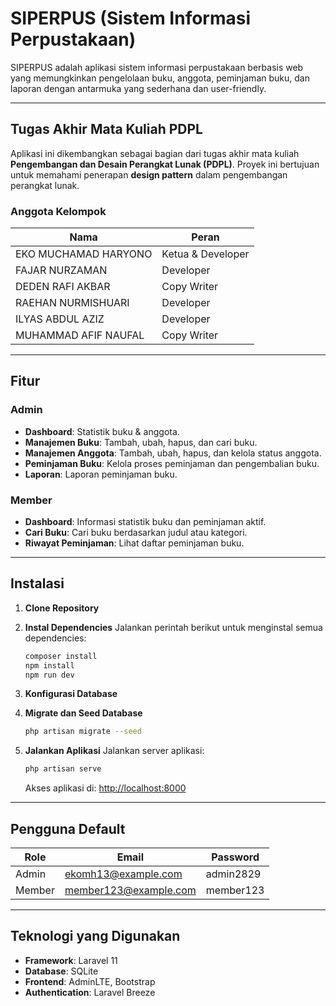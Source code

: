 # SIPERPUS (Sistem Informasi Perpustakaan)

SIPERPUS adalah aplikasi sistem informasi perpustakaan berbasis web yang memungkinkan pengelolaan buku, anggota, peminjaman buku, dan laporan dengan antarmuka yang sederhana dan user-friendly.

---

## Tugas Akhir Mata Kuliah PDPL

Aplikasi ini dikembangkan sebagai bagian dari tugas akhir mata kuliah **Pengembangan dan Desain Perangkat Lunak (PDPL)**. Proyek ini bertujuan untuk memahami penerapan **design pattern** dalam pengembangan perangkat lunak.

### Anggota Kelompok

| **Nama**                | **Peran**         |
|-------------------------|-------------------|
| EKO MUCHAMAD HARYONO    | Ketua  & Developer           |
| FAJAR NURZAMAN          | Developer         |
| DEDEN RAFI AKBAR        | Copy Writer       |
| RAEHAN NURMISHUARI      | Developer         |
| ILYAS ABDUL AZIZ        | Developer         |
| MUHAMMAD AFIF NAUFAL    | Copy Writer       |

---

## Fitur

### **Admin**
- **Dashboard**: Statistik buku & anggota.
- **Manajemen Buku**: Tambah, ubah, hapus, dan cari buku.
- **Manajemen Anggota**: Tambah, ubah, hapus, dan kelola status anggota.
- **Peminjaman Buku**: Kelola proses peminjaman dan pengembalian buku.
- **Laporan**: Laporan peminjaman buku.

### **Member**
- **Dashboard**: Informasi statistik buku dan peminjaman aktif.
- **Cari Buku**: Cari buku berdasarkan judul atau kategori.
- **Riwayat Peminjaman**: Lihat daftar peminjaman buku.

---

## Instalasi

1. **Clone Repository**

2. **Instal Dependencies**
   Jalankan perintah berikut untuk menginstal semua dependencies:
   ```bash
   composer install
   npm install
   npm run dev
   ```

3. **Konfigurasi Database**

4. **Migrate dan Seed Database**
   ```bash
   php artisan migrate --seed
   ```

5. **Jalankan Aplikasi**
   Jalankan server aplikasi:
   ```bash
   php artisan serve
   ```
   Akses aplikasi di: [http://localhost:8000](http://localhost:8000)

---

## Pengguna Default

| **Role**  | **Email**            | **Password** |
|-----------|----------------------|--------------|
| Admin     | ekomh13@example.com    | admin2829     |
| Member    | member123@example.com   | member123     |

---

## Teknologi yang Digunakan

- **Framework**: Laravel 11
- **Database**: SQLite
- **Frontend**: AdminLTE, Bootstrap
- **Authentication**: Laravel Breeze
